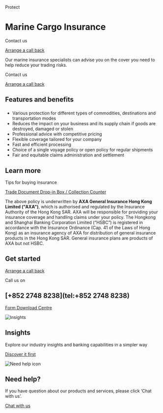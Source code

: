 Protect

# Marine Cargo Insurance

Contact us

[Arrange a call back](/en-gb/arrange-a-call-back-insurance)

Our marine insurance specialists can advise you on the cover you need to help reduce your trading risks.

Contact us

[Arrange a call back](/en-gb/arrange-a-call-back-insurance)

## Features and benefits

### 

* Various protection for different types of commodities, destinations and transportation modes
* Reduces the impact on your business and its supply chain if goods are destroyed, damaged or stolen
* Professional advice with competitive pricing
* Flexible coverage tailored for your company
* Fast and efficient processing
* Choice of a single voyage policy or open policy for regular shipments
* Fair and equitable claims administration and settlement

## Learn more

Tips for buying insurance

[Trade Document Drop-in Box / Collection Counter](/en-gb/products/drop-in-collection-counter)

The above policy is underwritten by **AXA General Insurance Hong Kong Limited ("AXA")**, which is authorised and regulated by the Insurance Authority of the Hong Kong SAR. AXA will be responsible for providing your insurance coverage and handling claims under your policy. The Hongkong and Shanghai Banking Corporation Limited (“HSBC”) is registered in accordance with the Insurance Ordinance (Cap. 41 of the Laws of Hong Kong) as an insurance agency of AXA for distribution of general insurance products in the Hong Kong SAR. General insurance plans are products of AXA but not HSBC.

## Get started

[Arrange a call back](/en-gb/arrange-a-call-back-insurance)

Call us on

## [+852 2748 8238](tel:+852 2748 8238)

[Form Download Centre](/en-gb/help-centre/business-forms/commercial-insurance-forms)

![Insights](/-/media/media/product-solution/theme-type/img-onboarding.png?h=1413&iar=0&w=1440&hash=0E9CE212C1F6AFCE9D0FE384CA6DCC0A "Insights")

## Insights

Explore our industry insights and banking capabilities in a simpler way

[Discover it first](/en-gb/insights)

![Need help icon](/-/media/media/common/images/contact-us-img.png?h=604&iar=0&w=768&hash=A5675187A2C4B175E0CA7B5AD27C3A66 "Need help icon")

## Need help?

If you have question about our products and services, please click ‘Chat with us’.

[Chat with us](##)